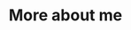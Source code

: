 ---
title: 'More about me'
layout: 'layouts/about.njk'
eleventyNavigation:
  image: img/about.svg
  key: About
  order: 2
---